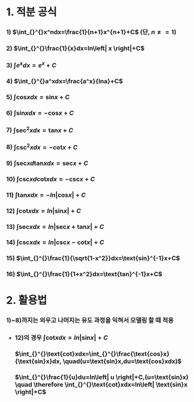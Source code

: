 # 1. 적분 공식
### 1) $\int_{}^{}x^ndx=\frac{1}{n+1}x^{n+1}+C$ (단, $n\neq =1$)
### 2) $\int_{}^{}\frac{1}{x}dx=ln\left| x \right|+C$
### 3) $\int_{}^{}e^xdx=e^x+C$
### 4) $\int_{}^{}a^xdx=\frac{a^x}{lna}+C$
### 5) $\int_{}^{}\text{cos}xdx=\text{sin}x+C$
### 6) $\int_{}^{}\text{sin}xdx=-\text{cos}x+C$
### 7) $\int_{}^{}\text{sec}^2xdx=\text{tan}x+C$
### 8) $\int_{}^{}\text{csc}^2xdx=-\text{cot}x+C$
### 9) $\int_{}^{}\text{sec}xd\text{tan}xdx=\text{sec}x+C$
### 10) $\int_{}^{}\text{csc}xd\text{cot}xdx=-\text{csc}x+C$
### 11) $\int_{}^{}\text{tan}xdx=-ln\left| \text{cos}x\right|+C$
### 12) $\int_{}^{}\text{cot}xdx=ln\left| \text{sin}x\right|+C$
### 13) $\int_{}^{}\text{sec}xdx=ln\left| \text{sec}x+\text{tan}x \right|+C$
### 14) $\int_{}^{}\text{csc}xdx=ln\left| \text{csc}x-\text{cot}x \right|+C$
### 15) $\int_{}^{}\frac{1}{\sqrt{1-x^2}}dx=\text{sin}^{-1}x+C$
### 16) $\int_{}^{}\frac{1}{1+x^2}dx=\text{tan}^{-1}x+C$

# 2. 활용법
### 1)~8)까지는 외우고 나머지는 유도 과정을 익혀서 모델링 할 때 적용
+ ### 12)의 경우   $\int_{}^{}\text{cot}xdx=ln\left| \text{sin}x\right|+C$
  ### $\int_{}^{}\text{cot}xdx=\int_{}^{}\frac{\text{cos}x}{\text{sin}x}dx, \quad(u=\text{sin}x,du=\text{cos}xdx)$
  ### $\int_{}^{}\frac{1}{u}du=ln\left| u \right|+C,(u=\text{sin}x) \quad \therefore \int_{}^{}\text{cot}xdx=ln\left| \text{sin}x \right|+C$
